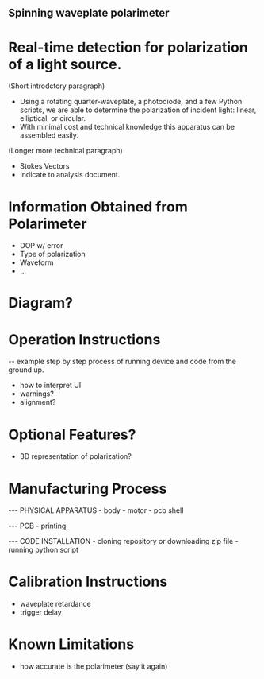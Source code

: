 ## Spinning waveplate polarimeter

# Real-time detection for polarization of a light source.

(Short introdctory paragraph)
- Using a rotating quarter-waveplate, a photodiode, and a few Python scripts, we are able to determine the polarization of incident light: linear, elliptical, or circular.
- With minimal cost and technical knowledge this apparatus can be assembled easily.

(Longer more technical paragraph)
- Stokes Vectors
- Indicate to analysis document.


# Information Obtained from Polarimeter
- DOP w/ error
- Type of polarization 
- Waveform
- ...


# Diagram?


# Operation Instructions
-- example step by step process of running device and code from the ground up.
- how to interpret UI
- warnings?
- alignment?


# Optional Features?
- 3D representation of polarization?


# Manufacturing Process
--- PHYSICAL APPARATUS
    - body
    - motor
    - pcb shell

--- PCB
    - printing

--- CODE INSTALLATION
    - cloning repository or downloading zip file
    - running python script


# Calibration Instructions
- waveplate retardance
- trigger delay


# Known Limitations
- how accurate is the polarimeter (say it again)

